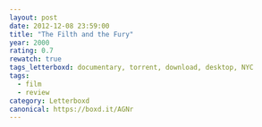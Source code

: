```yaml
---
layout: post 
date: 2012-12-08 23:59:00
title: "The Filth and the Fury"
year: 2000
rating: 0.7
rewatch: true
tags_letterboxd: documentary, torrent, download, desktop, NYC
tags:
  - film
  - review
category: Letterboxd
canonical: https://boxd.it/AGNr
---
```

